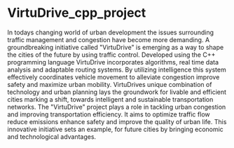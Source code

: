 # VirtuDrive_cpp_project

In todays changing world of urban development the issues surrounding traffic management and congestion have become more demanding. A groundbreaking initiative called "VirtuDrive" is emerging as a way to shape the cities of the future by using traffic control. Developed using the C++ programming language VirtuDrive incorporates algorithms, real time data analysis and adaptable routing systems. By utilizing intelligence this system effectively coordinates vehicle movement to alleviate congestion improve safety and maximize urban mobility. VirtuDrives unique combination of technology and urban planning lays the groundwork for livable and efficient cities marking a shift, towards intelligent and sustainable transportation networks.
The "VirtuDrive" project plays a role in tackling urban congestion and improving transportation efficiency. It aims to optimize traffic flow reduce emissions enhance safety and improve the quality of urban life. This innovative initiative sets an example, for future cities by bringing economic and technological advantages.
